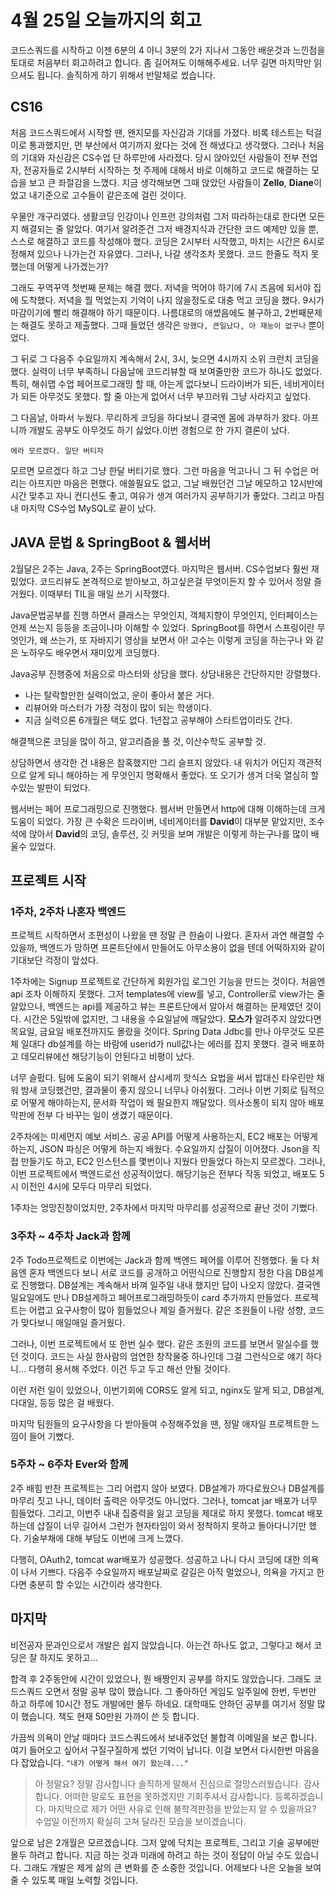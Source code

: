 # 4월 25일 오늘까지의 회고

코드스쿼드를 시작하고 이젠 6분의 4 아니 3분의 2가 지나서 그동안 배운것과 느낀점을 토대로 처음부터 회고하려고 합니다. 좀 길어져도 이해해주세요. 너무 길면 마지막만 읽으셔도 됩니다. 솔직하게 하기 위해서 반말체로 썼습니다.

## CS16

처음 코드스쿼드에서 시작할 땐, 왠지모를 자신감과 기대를 가졌다. 비록 테스트는 턱걸이로 통과했지만, 먼 부산에서 여기까지 왔다는 것에 전 해냈다고 생각했다. 그러나 처음의 기대와 자신감은 CS수업 단 하루만에 사라졌다. 당시 앉아있던 사람들이 전부 전업자, 전공자들로 2시부터 시작하는 첫 주제에 대해서 바로 이해하고 코드로 해결하는 모습을 보고 큰 좌절감을 느꼈다. 지금 생각해보면 그때 앉았던 사람들이 **Zello**, **Diane**이었고 내기준으로 고수들이 같은조에 걸린 것이다.

우물안 개구리였다. 생활코딩 인강이나 인프런 강의처럼 그저 따라하는대로 한다면 모든지 해결되는 줄 알았다. 여기서 알려준건 그저 배경지식과 간단한 코드 예제만 있을 뿐, 스스로 해결하고 코드를 작성해야 했다. 코딩은 2시부터 시작했고, 마치는 시간은 6시로 정해져 있으나 나가는건 자유였다. 그러나, 나갈 생각조차 못했다. 코드 한줄도 적지 못했는데 어떻게 나가겠는가? 

그래도 꾸역꾸역 첫번째 문제는 해결 했다. 저녁을 먹어야 하기에 7시 즈음에 되서야 집에 도착했다. 저녁을 뭘 먹었는지 기억이 나지 않을정도로 대충 먹고 코딩을 했다. 9시가 마감이기에 빨리 해결해야 하기 때문이다. 나름대로의 애썼음에도 불구하고, 2번째문제는 해결도 못하고 제출했다. 그때 들었던 생각은 `망했다, 큰일났다, 아 재능이 없구나` 뿐이었다. 

그 뒤로 그 다음주 수요일까지 계속해서 2시, 3시, 늦으면 4시까지 소위 크런치 코딩을 했다. 실력이 너무 부족하니 다음날에 코드리뷰할 때 보여줄만한 코드가 하나도 없었다. 특히, 해쉬맵 수업 페어프로그래밍 할 때, 아는게 없다보니 드라이버가 되든, 네비게이터가 되든 아무것도 못했다. 할 줄 아는게 없어서 너무 부끄러워 그냥 사라지고 싶었다. 

그 다음날, 아파서 누웠다. 무리하게 코딩을 하다보니 결국엔 몸에 과부하가 왔다. 아프니까 개발도 공부도 아무것도 하기 싫었다.이번 경험으로 한 가지 결론이 났다.

`에라 모르겠다. 일단 버티자`

모르면 모르겠다 하고 그냥 한달 버티기로 했다.  그런 마음을 먹고나니 그 뒤 수업은 머리는 아프지만 마음은 편했다. 애쓸필요도 없고, 그날 배웠던건 그날 메모하고 12시반에 시간 맞추고 자니 컨디션도 좋고, 여유가 생겨 여러가지 공부하기가 좋았다. 그리고 마침내 마지막 CS수업 MySQL로 끝이 났다. 



## JAVA 문법 & SpringBoot & 웹서버

2월달은 2주는 Java, 2주는 SpringBoot였다. 마지막은 웹서버. CS수업보다 훨씬 재밌었다. 코드리뷰도 본격적으로 받아보고, 하고싶은걸 무엇이든지 할 수 있어서 정말 즐거웠다. 이때부터 TIL을 매일 쓰기 시작했다.

Java문법공부를 진행 하면서 클래스는 무엇인지, 객체지향이 무엇인지, 인터페이스는 언제 쓰는지 등등을 조금이나마 이해할 수 있었다. SpringBoot를 하면서 스프링이란 무엇인가, 왜 쓰는가, 또 자바지기 영상을 보면서 아! 고수는 이렇게 코딩을 하는구나 와 같은 노하우도 배우면서 재미있게 코딩했다.

Java공부 진행중에 처음으로 마스터와 상담을 했다. 상담내용은 간단하지만 강렬했다. 

- 나는 탈락할만한 실력이었고, 운이 좋아서 붙은 거다.
- 리뷰어와 마스터가 가장 걱정이 많이 되는 학생이다.
- 지금 실력으론 6개월은 택도 없다. 1년잡고 공부해야 스타트업이라도 간다.

해결책으론 코딩을 많이 하고, 알고리즘을 풀 것, 이산수학도 공부할 것. 

상담하면서 생각한 건 내용은 참혹했지만 그리 슬프지 않았다. 내 위치가 어딘지 객관적으로 알게 되니 해야하는 게 무엇인지 명확해서 좋았다. 또 오기가 생겨 더욱 열심히 할 수있는 발판이 되었다.

웹서버는 페어 프로그래밍으로 진행했다. 웹서버 만들면서 http에 대해 이해하는데 크게 도움이 되었다. 가장 큰 수확은 
드라이버, 네비게이터를 **David**이 대부분 맡았지만, 조수석에 앉아서 **David**의 코딩, 솔루션, 깃 커밋을 보며 개발은 이렇게 하는구나를 많이 배울수 있었다. 



## 프로젝트 시작

### 1주차, 2주차 나혼자 백엔드

프로젝트 시작하면서 조편성이 나왔을 땐 정말 큰 한숨이 나왔다. 혼자서 과연 해결할 수 있을까, 백엔드가 망하면 프론트단에서 만들어도 아무소용이 없을 텐데 어떡하지와 같이 기대보단 걱정이 앞섰다. 

1주차에는 Signup 프로젝트로 간단하게 회원가입 로그인 기능을 만드는 것이다. 처음엔 api 조차 이해하지 못했다. 그저 templates에 view를 넣고, Controller로 view가는 줄 알았으나, 백엔드는 api를 제공하고 뷰는 프론트단에서 알아서 해결하는 문제였던 것이다. 시간은 5일밖에 없지만, 그 내용을 수요일날에 깨달았다. **모스가** 알려주지 않았다면 목요일, 금요일 배포전까지도 몰랐을 것이다. Spring Data Jdbc를 만나 아무것도 모른체 일대다 db설계를 하는 바람에 userid가 null값나는 에러를 잡지 못했다. 결국 배포하고 데모리뷰에선 해당기능이 안된다고 비평이 났다. 

너무 슬펐다. 팀에 도움이 되기 위해서 삼시세끼 핫식스 요법을 써서 밥대신 타우린만 채워 밤새 코딩했건만, 결과물이 좋지 않으니 너무나 아쉬웠다. 그러나 이번 기회로 팀적으로 어떻게 해야하는지, 문서화 작업이 왜 필요한지 깨달았다. 의사소통이 되지 않아 배포 막판에 전부 다 바꾸는 일이 생겼기 때문이다.

2주차에는 미세먼지 예보 서비스. 공공 API를 어떻게 사용하는지, EC2 배포는 어떻게 하는지, JSON 파싱은 어떻게 하는지 배웠다. 수요일까지 삽질이 이어졌다. Json을 직접 만들기도 하고, EC2 인스턴스를 몇번이나 지웠다 만들었다 하는지 모르겠다. 그러나, 이번 프로젝트에서 백엔드로선 성공적이었다. 해당기능은 전부다 작동 되었고, 배포도 5시 이전인 4시에 모두다 마무리 되었다. 

1주차는 엉망진창이었지만, 2주차에서 마지막 마무리를 성공적으로 끝난 것이 기뻤다.



### 3주차 ~ 4주차 Jack과 함께

2주  Todo프로젝트로 이번에는 Jack과 함께 백엔드 페어를 이루어 진행했다. 둘 다 처음엔 혼자 백엔드다 보니 서로 코드를 공개하고 어떤식으로 진행할지 정한 다음 DB설계로 진행했다. DB설계는 계속해서 바껴 일주일 내내 했지만 답이 나오지 않았다. 결국엔 일요일에도 만나 DB설계하고 페어프로그래밍하듯이 card 추가까지 만들었다. 프로젝트는 어렵고 요구사항이 많아 힘들었으나 제일 즐거웠다. 같은 조원들이 나랑 성향, 코드가 맞다보니 매일매일 즐거웠다.

그러나, 이번 프로젝트에서 또 한번 실수 했다. 같은 조원의 코드를 보면서 말실수를 했던 것이다. 코드는 사실 한사람의 엄연한 창작물중 하나인데 그걸 그런식으로 얘기 하다니... 다행히 용서해 주었다. 이건 두고 두고 해선 안될 것이다. 

이런 저런 일이 있었으나, 이번기회에 CORS도 알게 되고, nginx도 알게 되고, DB설계, 다대일, 등등 많은 걸 배웠다. 

마지막 팀원들의 요구사항을 다 받아들여 수정해주었을 땐, 정말 애자일 프로젝트한 느낌이 들어 기뻤다.



### 5주차 ~ 6주차 Ever와 함께

2주 배힘 반찬 프로젝트는 그리 어렵지 않아 보였다. DB설계가 까다로웠으나 DB설계를 마무리 짓고 나니, 데이터 출력은 아무것도 아니었다. 그러나, tomcat jar 배포가 너무 힘들었다. 그리고, 이번주 내내 집중력을 잃고 코딩을 제대로 하지 못했다. tomcat 배포하는데 삽질이 너무 길어서 그런가 현자타임이 와서 정착하지 못하고 돌아다니기만 했다. 기술부채에 대해 부담도 이번에 크게 느꼈다.

다행히, OAuth2,  tomcat war배포가 성공했다. 성공하고 나니 다시 코딩에 대한 의욕이 나서 기쁘다. 다음주 수요일까지 배포날짜로 갈길은 아직 멀었으나, 의욕을 가지고 한다면 충분히 할 수있는 시간이라 생각한다.



## 마지막

비전공자 문과인으로서 개발은 쉽지 않았습니다. 아는건 하나도 없고, 그렇다고 해서 코딩은 잘 하지도 못하고...

합격 후 2주동안에 시간이 있었으나, 뭔 배짱인지 공부를 하지도 않았습니다. 그래도 코드스쿼드 오면서 정말 공부 많이 했습니다. 그 좋아하던 게임도 일주일에 한번, 두번만 하고 하루에 10시간 정도 개발에만 몰두 하네요. 대학때도 안하던 공부를 여기서 정말 많이 했습니다. 책도 현재 50만원 가까이 쓴 듯 합니다.

가끔씩 의욕이 안날 때마다 코드스쿼드에서 보내주었던 불합격 이메일을 보곤 합니다. 여기 들어오고 싶어서 구질구질하게 썼던 기억이 납니다. 이걸 보면서 다시한번 마음을 다 잡았습니다. `"내가 어떻게 해서 여기 왔는데..."`

> 아 정말요? 정말 감사합니다 솔직하게 말해서 진심으로 절망스러웠습니다. 감사합니다. 어떠한 말로도 표현을 못하겠지만 기회주셔서  감사합니다. 등록하겠습니다. 마지막으로 제가 어떤 사유로 인해 불학격판정을 받았는지 알 수 있을까요? 수업일 이전까지 확실히 고쳐 달라진 모습을 보이겠습니다. 

 

앞으로 남은 2개월은 모르겠습니다. 그저 앞에 닥치는 프로젝트, 그리고 기술 공부에만 몰두 하려고 합니다.  지금 하는 것과 미래에 하려고 하는 것이 정답이 아닐 수도 있습니다. 그래도 개발은 제게 삶의 큰 변화를 준 소중한 것입니다. 어제보다 나은 오늘을 보여줄 수 있도록 매일 노력할 것입니다.